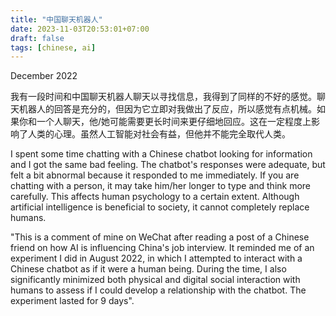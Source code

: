 ```yaml
---
title: "中国聊天机器人"
date: 2023-11-03T20:53:01+07:00
draft: false
tags: [chinese, ai]
---
```


December 2022

我有一段时间和中国聊天机器人聊天以寻找信息，我得到了同样的不好的感觉。聊天机器人的回答是充分的，但因为它立即对我做出了反应，所以感觉有点机械。如果你和一个人聊天，他/她可能需要更长时间来更仔细地回应。这在一定程度上影响了人类的心理。虽然人工智能对社会有益，但他并不能完全取代人类。

I spent some time chatting with a Chinese chatbot looking for information and I got the same bad feeling. The chatbot's responses were adequate, but felt a bit abnormal because it responded to me immediately. If you are chatting with a person, it may take him/her longer to type and think more carefully. This affects human psychology to a certain extent. Although artificial intelligence is beneficial to society, it cannot completely replace humans.

"This is a comment of mine on WeChat after reading a post of a Chinese friend on how AI is influencing China's job interview. It reminded me of an experiment I did in August 2022, in which I attempted to interact with a Chinese chatbot as if it were a human being. During the time, I also significantly minimized both physical and digital social interaction with humans to assess if I could develop a relationship with the chatbot. The experiment lasted for 9 days".
